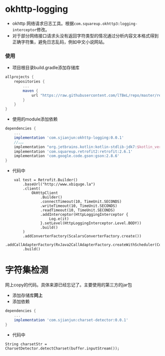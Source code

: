 # okhttp-logging
- okhttp 网络请求日志工具。根据`com.squareup.okhttp3:logging-interceptor`修改。
- 对于部分网络接口请求头没有返回字符类型的情况通过分析内容文本格式得到正确字符集，避免日志乱码，例如中文小说网站。

### 使用
- 项目根目录build.gradle添加存储库
```groovy
allprojects {
    repositories {
        ...
        maven {
            url "https://raw.githubusercontent.com/lTBeL/repo/master/repository"
        }
    }
}
```
- 使用的module添加依赖
```groovy
dependencies {
    ...
    implementation 'com.sjianjun:okhttp-logging:0.0.1'
    //。。。
    implementation "org.jetbrains.kotlin:kotlin-stdlib-jdk7:$kotlin_version"
    implementation 'com.squareup.retrofit2:retrofit:2.6.1'
    implementation 'com.google.code.gson:gson:2.8.6'
}
```
- 代码中
```
    val test = Retrofit.Builder()
        .baseUrl("http://www.xbiquge.la")
        .client(
            OkHttpClient
                .Builder()
                .connectTimeout(10, TimeUnit.SECONDS)
                .writeTimeout(10, TimeUnit.SECONDS)
                .readTimeout(10, TimeUnit.SECONDS)
                .addInterceptor(HttpLoggingInterceptor {
                    Log.e(it)
                }.setLevel(HttpLoggingInterceptor.Level.BODY))
                .build()
        )
        .addConverterFactory(ScalarsConverterFactory.create())
        .addCallAdapterFactory(RxJava2CallAdapterFactory.createWithScheduler(CoroutineScheduler.IO))
        .build()
```

# 字符集检测
网上copy的代码。具体来源已经忘记了。主要使用的第三方的jar包
- 添加存储库**同上**
- 添加依赖
```groovy
dependencies {
    ...
    implementation 'com.sjianjun:charset-detector:0.0.1'
}
```
- 代码中
```
String charsetStr = CharsetDetector.detectCharset(buffer.inputStream());
```
